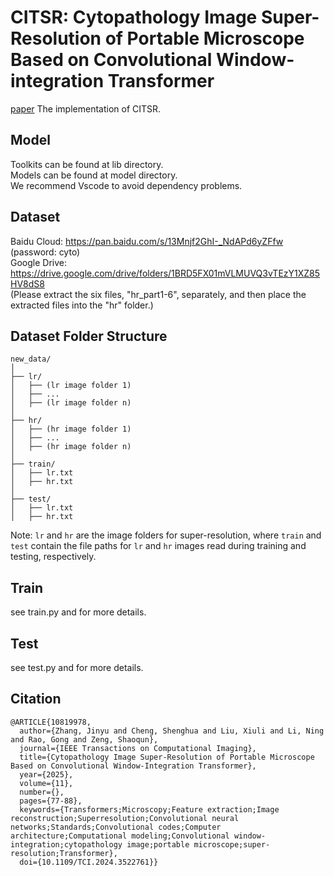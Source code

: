 # CITSR: Cytopathology Image Super-Resolution of Portable Microscope Based on Convolutional Window-integration Transformer
[paper](https://ieeexplore.ieee.org/abstract/document/10819978)
The implementation of CITSR.
## Model
Toolkits can be found at lib directory.  
Models can be found at model directory.  
We recommend Vscode to avoid dependency problems. 
## Dataset
Baidu Cloud: https://pan.baidu.com/s/13Mnjf2GhI-_NdAPd6yZFfw (password: cyto)  
Google Drive: https://drive.google.com/drive/folders/1BRD5FX01mVLMUVQ3vTEzY1XZ85HV8dS8  
(Please extract the six files, "hr_part1-6", separately, and then place the extracted files into the "hr" folder.)
## Dataset Folder Structure
```
new_data/ 
│
├── lr/
│   ├── (lr image folder 1)
│   ├── ...
│   ├── (lr image folder n)
│
├── hr/
│   ├── (hr image folder 1)
│   ├── ...
│   ├── (hr image folder n)
│
├── train/
│   ├── lr.txt
│   ├── hr.txt
│
├── test/
│   ├── lr.txt
│   ├── hr.txt
```
Note: `lr` and `hr` are the image folders for super-resolution, where `train` and `test` contain the file paths for `lr` and `hr` images read during training and testing, respectively.
## Train
see train.py and for more details. 
## Test
see test.py and for more details.
## Citation
```
@ARTICLE{10819978,
  author={Zhang, Jinyu and Cheng, Shenghua and Liu, Xiuli and Li, Ning and Rao, Gong and Zeng, Shaoqun},
  journal={IEEE Transactions on Computational Imaging}, 
  title={Cytopathology Image Super-Resolution of Portable Microscope Based on Convolutional Window-Integration Transformer}, 
  year={2025},
  volume={11},
  number={},
  pages={77-88},
  keywords={Transformers;Microscopy;Feature extraction;Image reconstruction;Superresolution;Convolutional neural networks;Standards;Convolutional codes;Computer architecture;Computational modeling;Convolutional window-integration;cytopathology image;portable microscope;super-resolution;Transformer},
  doi={10.1109/TCI.2024.3522761}}
```
